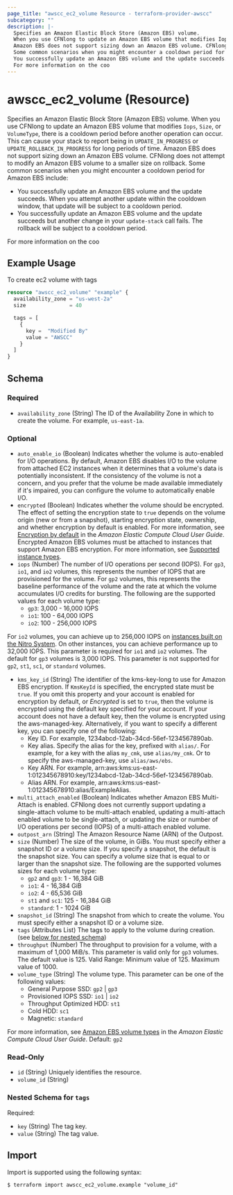 ```yaml
---
page_title: "awscc_ec2_volume Resource - terraform-provider-awscc"
subcategory: ""
description: |-
  Specifies an Amazon Elastic Block Store (Amazon EBS) volume.
  When you use CFNlong to update an Amazon EBS volume that modifies Iops, Size, or VolumeType, there is a cooldown period before another operation can occur. This can cause your stack to report being in UPDATE_IN_PROGRESS or UPDATE_ROLLBACK_IN_PROGRESS for long periods of time.
  Amazon EBS does not support sizing down an Amazon EBS volume. CFNlong does not attempt to modify an Amazon EBS volume to a smaller size on rollback.
  Some common scenarios when you might encounter a cooldown period for Amazon EBS include:
  You successfully update an Amazon EBS volume and the update succeeds. When you attempt another update within the cooldown window, that update will be subject to a cooldown period.You successfully update an Amazon EBS volume and the update succeeds but another change in your update-stack call fails. The rollback will be subject to a cooldown period.
  For more information on the coo
---
```


# awscc_ec2_volume (Resource)

Specifies an Amazon Elastic Block Store (Amazon EBS) volume.
 When you use CFNlong to update an Amazon EBS volume that modifies ``Iops``, ``Size``, or ``VolumeType``, there is a cooldown period before another operation can occur. This can cause your stack to report being in ``UPDATE_IN_PROGRESS`` or ``UPDATE_ROLLBACK_IN_PROGRESS`` for long periods of time.
 Amazon EBS does not support sizing down an Amazon EBS volume. CFNlong does not attempt to modify an Amazon EBS volume to a smaller size on rollback.
 Some common scenarios when you might encounter a cooldown period for Amazon EBS include:
  +  You successfully update an Amazon EBS volume and the update succeeds. When you attempt another update within the cooldown window, that update will be subject to a cooldown period.
  +  You successfully update an Amazon EBS volume and the update succeeds but another change in your ``update-stack`` call fails. The rollback will be subject to a cooldown period.
  
 For more information on the coo

## Example Usage

To create ec2 volume with tags
```terraform
resource "awscc_ec2_volume" "example" {
  availability_zone = "us-west-2a"
  size              = 40

  tags = [
    {
      key =  "Modified By"
      value = "AWSCC"
    }
  ]
}
```

<!-- schema generated by tfplugindocs -->
## Schema

### Required

- `availability_zone` (String) The ID of the Availability Zone in which to create the volume. For example, ``us-east-1a``.

### Optional

- `auto_enable_io` (Boolean) Indicates whether the volume is auto-enabled for I/O operations. By default, Amazon EBS disables I/O to the volume from attached EC2 instances when it determines that a volume's data is potentially inconsistent. If the consistency of the volume is not a concern, and you prefer that the volume be made available immediately if it's impaired, you can configure the volume to automatically enable I/O.
- `encrypted` (Boolean) Indicates whether the volume should be encrypted. The effect of setting the encryption state to ``true`` depends on the volume origin (new or from a snapshot), starting encryption state, ownership, and whether encryption by default is enabled. For more information, see [Encryption by default](https://docs.aws.amazon.com/AWSEC2/latest/UserGuide/EBSEncryption.html#encryption-by-default) in the *Amazon Elastic Compute Cloud User Guide*.
 Encrypted Amazon EBS volumes must be attached to instances that support Amazon EBS encryption. For more information, see [Supported instance types](https://docs.aws.amazon.com/AWSEC2/latest/UserGuide/EBSEncryption.html#EBSEncryption_supported_instances).
- `iops` (Number) The number of I/O operations per second (IOPS). For ``gp3``, ``io1``, and ``io2`` volumes, this represents the number of IOPS that are provisioned for the volume. For ``gp2`` volumes, this represents the baseline performance of the volume and the rate at which the volume accumulates I/O credits for bursting.
 The following are the supported values for each volume type:
  +   ``gp3``: 3,000 - 16,000 IOPS
  +   ``io1``: 100 - 64,000 IOPS
  +   ``io2``: 100 - 256,000 IOPS
  
 For ``io2`` volumes, you can achieve up to 256,000 IOPS on [instances built on the Nitro System](https://docs.aws.amazon.com/AWSEC2/latest/UserGuide/instance-types.html#ec2-nitro-instances). On other instances, you can achieve performance up to 32,000 IOPS.
 This parameter is required for ``io1`` and ``io2`` volumes. The default for ``gp3`` volumes is 3,000 IOPS. This parameter is not supported for ``gp2``, ``st1``, ``sc1``, or ``standard`` volumes.
- `kms_key_id` (String) The identifier of the kms-key-long to use for Amazon EBS encryption. If ``KmsKeyId`` is specified, the encrypted state must be ``true``.
 If you omit this property and your account is enabled for encryption by default, or *Encrypted* is set to ``true``, then the volume is encrypted using the default key specified for your account. If your account does not have a default key, then the volume is encrypted using the aws-managed-key.
 Alternatively, if you want to specify a different key, you can specify one of the following:
  +  Key ID. For example, 1234abcd-12ab-34cd-56ef-1234567890ab.
  +  Key alias. Specify the alias for the key, prefixed with ``alias/``. For example, for a key with the alias ``my_cmk``, use ``alias/my_cmk``. Or to specify the aws-managed-key, use ``alias/aws/ebs``.
  +  Key ARN. For example, arn:aws:kms:us-east-1:012345678910:key/1234abcd-12ab-34cd-56ef-1234567890ab.
  +  Alias ARN. For example, arn:aws:kms:us-east-1:012345678910:alias/ExampleAlias.
- `multi_attach_enabled` (Boolean) Indicates whether Amazon EBS Multi-Attach is enabled.
 CFNlong does not currently support updating a single-attach volume to be multi-attach enabled, updating a multi-attach enabled volume to be single-attach, or updating the size or number of I/O operations per second (IOPS) of a multi-attach enabled volume.
- `outpost_arn` (String) The Amazon Resource Name (ARN) of the Outpost.
- `size` (Number) The size of the volume, in GiBs. You must specify either a snapshot ID or a volume size. If you specify a snapshot, the default is the snapshot size. You can specify a volume size that is equal to or larger than the snapshot size.
 The following are the supported volumes sizes for each volume type:
  +   ``gp2`` and ``gp3``: 1 - 16,384 GiB
  +   ``io1``: 4 - 16,384 GiB
  +   ``io2``: 4 - 65,536 GiB
  +   ``st1`` and ``sc1``: 125 - 16,384 GiB
  +   ``standard``: 1 - 1024 GiB
- `snapshot_id` (String) The snapshot from which to create the volume. You must specify either a snapshot ID or a volume size.
- `tags` (Attributes List) The tags to apply to the volume during creation. (see [below for nested schema](#nestedatt--tags))
- `throughput` (Number) The throughput to provision for a volume, with a maximum of 1,000 MiB/s.
 This parameter is valid only for ``gp3`` volumes. The default value is 125.
 Valid Range: Minimum value of 125. Maximum value of 1000.
- `volume_type` (String) The volume type. This parameter can be one of the following values:
  +  General Purpose SSD: ``gp2`` | ``gp3`` 
  +  Provisioned IOPS SSD: ``io1`` | ``io2`` 
  +  Throughput Optimized HDD: ``st1`` 
  +  Cold HDD: ``sc1`` 
  +  Magnetic: ``standard`` 
  
 For more information, see [Amazon EBS volume types](https://docs.aws.amazon.com/AWSEC2/latest/UserGuide/EBSVolumeTypes.html) in the *Amazon Elastic Compute Cloud User Guide*.
 Default: ``gp2``

### Read-Only

- `id` (String) Uniquely identifies the resource.
- `volume_id` (String)

<a id="nestedatt--tags"></a>
### Nested Schema for `tags`

Required:

- `key` (String) The tag key.
- `value` (String) The tag value.

## Import

Import is supported using the following syntax:

```shell
$ terraform import awscc_ec2_volume.example "volume_id"
```